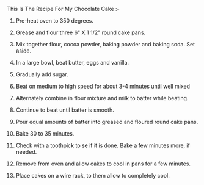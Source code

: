 This Is The Recipe For My Chocolate Cake :-

1.	Pre-heat oven to 350 degrees.

2.	Grease and flour three 6" X 1 1/2" round cake pans.

3.	Mix together flour, cocoa powder, baking powder and baking soda. Set aside.

4.	In a large bowl, beat butter, eggs and vanilla.

5.	Gradually add sugar.

6.	Beat on medium to high speed for about 3-4 minutes until well mixed

7.	Alternately combine in flour mixture and milk to batter while beating.

8.	Continue to beat until batter is smooth.

9.	Pour equal amounts of batter into greased and floured round cake pans.

10.	Bake 30 to 35 minutes.

11.	Check with a toothpick to se if it is done. Bake a few minutes more, if needed.

12.	Remove from oven and allow cakes to cool in pans for a few minutes.

13.	Place cakes on a wire rack, to them allow to completely cool.
